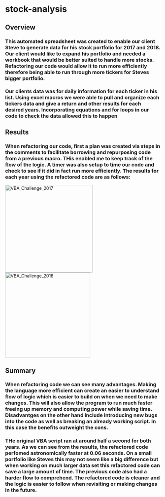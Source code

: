 # stock-analysis

## Overview
### This automated spreadsheet was created to enable our client Steve to generate data for his stock portfolio for 2017 and 2018. Our client would like to expand his portfolio and needed a workbook that would be better suited to handle more stocks. Refactoring our code would allow it to run more efficiently therefore being able to run through more tickers for Steves bigger portfolio. 

### Our clients data was for daily information for each ticker in his list. Using excel macros we were able to pull and organize each tickers data and give a return and other results for each desired years. Incorporating equations and for loops in our code to check the data allowed this to happen

## Results
### When refactoring our code, first a plan was created via steps in the comments to facilitate borrowing and repurposing code from a previous macro. THis enabled me to keep track of the flow of the logic. A timer was also setup to time our code and check to see if it did in fact run more efficiently. The results for each year using the refactored code are as follows:

<img width="284" alt="VBA_Challenge_2017" src="https://user-images.githubusercontent.com/18335464/207713951-fdd2f61b-ef51-4c7f-bb03-8b20df700e15.png">

<img width="276" alt="VBA_Challenge_2018" src="https://user-images.githubusercontent.com/18335464/207714021-96f51eb0-8a0c-49aa-baae-76da2b2f9fee.png">

## Summary
### When refactoring code we can see many advantages. Making the language more efficient can create an easier to understand flow of logic which is easier to build on when we need to make changes. This will also allow the program to run much faster freeing up memory and computing power while saving time. Disadvantges on the other hand include introducing new bugs into the code as well as breaking an already working script. In this case the benefits outweight the cons.

### THe original VBA script ran at around half a second for both years. As we can see from the results, the refactored code perfomed astronomically faster at 0.06 seconds. On a small portfolio like Steves this may not seem like a big difference but when working on much larger data set this refactored code can save a large amount of time. The previous code also had a harder flow to comprehend. The refactored code is cleaner and the logic is easier to follow when revisiting or making changes in the future.
